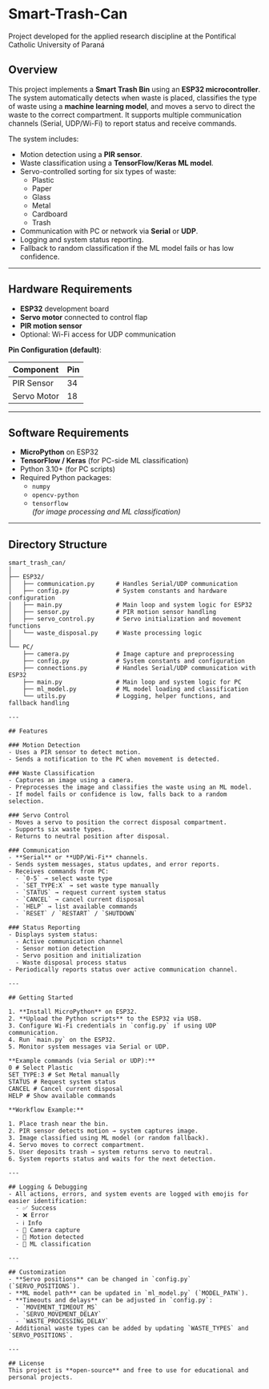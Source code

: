 # Smart-Trash-Can
Project developed for the applied research discipline at the Pontifical Catholic University of Paraná

## Overview
This project implements a **Smart Trash Bin** using an **ESP32 microcontroller**. The system automatically detects when waste is placed, classifies the type of waste using a **machine learning model**, and moves a servo to direct the waste to the correct compartment. It supports multiple communication channels (Serial, UDP/Wi-Fi) to report status and receive commands.

The system includes:

- Motion detection using a **PIR sensor**.
- Waste classification using a **TensorFlow/Keras ML model**.
- Servo-controlled sorting for six types of waste:
  - Plastic
  - Paper
  - Glass
  - Metal
  - Cardboard
  - Trash
- Communication with PC or network via **Serial** or **UDP**.
- Logging and system status reporting.
- Fallback to random classification if the ML model fails or has low confidence.

---

## Hardware Requirements

- **ESP32** development board
- **Servo motor** connected to control flap
- **PIR motion sensor**
- Optional: Wi-Fi access for UDP communication

**Pin Configuration (default)**:

| Component        | Pin      |
|-----------------|----------|
| PIR Sensor       | 34       |
| Servo Motor      | 18       |

---

## Software Requirements

- **MicroPython** on ESP32
- **TensorFlow / Keras** (for PC-side ML classification)
- Python 3.10+ (for PC scripts)
- Required Python packages:
  - `numpy`
  - `opencv-python`
  - `tensorflow`  
  *(for image processing and ML classification)*

---

## Directory Structure
```text
smart_trash_can/
│
├── ESP32/
│   ├── communication.py      # Handles Serial/UDP communication
│   ├── config.py             # System constants and hardware configuration
│   ├── main.py               # Main loop and system logic for ESP32
│   ├── sensor.py             # PIR motion sensor handling
│   ├── servo_control.py      # Servo initialization and movement functions
│   └── waste_disposal.py     # Waste processing logic
│
└── PC/
    ├── camera.py             # Image capture and preprocessing
    ├── config.py             # System constants and configuration
    ├── connections.py        # Handles Serial/UDP communication with ESP32
    ├── main.py               # Main loop and system logic for PC
    ├── ml_model.py           # ML model loading and classification
    └── utils.py              # Logging, helper functions, and fallback handling

---

## Features

### Motion Detection
- Uses a PIR sensor to detect motion.
- Sends a notification to the PC when movement is detected.

### Waste Classification
- Captures an image using a camera.
- Preprocesses the image and classifies the waste using an ML model.
- If model fails or confidence is low, falls back to a random selection.

### Servo Control
- Moves a servo to position the correct disposal compartment.
- Supports six waste types.
- Returns to neutral position after disposal.

### Communication
- **Serial** or **UDP/Wi-Fi** channels.
- Sends system messages, status updates, and error reports.
- Receives commands from PC:
  - `0-5` → select waste type
  - `SET_TYPE:X` → set waste type manually
  - `STATUS` → request current system status
  - `CANCEL` → cancel current disposal
  - `HELP` → list available commands
  - `RESET` / `RESTART` / `SHUTDOWN`

### Status Reporting
- Displays system status:
  - Active communication channel
  - Sensor motion detection
  - Servo position and initialization
  - Waste disposal process status
- Periodically reports status over active communication channel.

---

## Getting Started

1. **Install MicroPython** on ESP32.  
2. **Upload the Python scripts** to the ESP32 via USB.  
3. Configure Wi-Fi credentials in `config.py` if using UDP communication.  
4. Run `main.py` on the ESP32.  
5. Monitor system messages via Serial or UDP.

**Example commands (via Serial or UDP):**
0 # Select Plastic
SET_TYPE:3 # Set Metal manually
STATUS # Request system status
CANCEL # Cancel current disposal
HELP # Show available commands

**Workflow Example:**

1. Place trash near the bin.  
2. PIR sensor detects motion → system captures image.  
3. Image classified using ML model (or random fallback).  
4. Servo moves to correct compartment.  
5. User deposits trash → system returns servo to neutral.  
6. System reports status and waits for the next detection.

---

## Logging & Debugging
- All actions, errors, and system events are logged with emojis for easier identification:
  - ✅ Success
  - ❌ Error
  - ℹ️ Info
  - 📸 Camera capture
  - 🎯 Motion detected
  - 🤖 ML classification

---

## Customization
- **Servo positions** can be changed in `config.py` (`SERVO_POSITIONS`).
- **ML model path** can be updated in `ml_model.py` (`MODEL_PATH`).
- **Timeouts and delays** can be adjusted in `config.py`:
  - `MOVEMENT_TIMEOUT_MS`
  - `SERVO_MOVEMENT_DELAY`
  - `WASTE_PROCESSING_DELAY`
- Additional waste types can be added by updating `WASTE_TYPES` and `SERVO_POSITIONS`.

---

## License
This project is **open-source** and free to use for educational and personal projects.  

